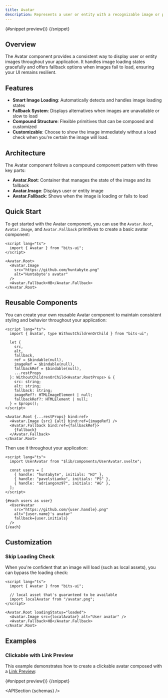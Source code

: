 ```yaml
---
title: Avatar
description: Represents a user or entity with a recognizable image or placeholder in UI elements.
---
```


<script>
	import { APISection, ComponentPreview, AvatarDemo, AvatarDemoLinkPreview } from '$lib/components/index.js'
	let { schemas } = $props()
</script>

<ComponentPreview name="avatar-demo" componentName="Avatar" variant="preview">

{#snippet preview()}
<AvatarDemo />
{/snippet}

</ComponentPreview>

## Overview

The Avatar component provides a consistent way to display user or entity images throughout your application. It handles image loading states gracefully and offers fallback options when images fail to load, ensuring your UI remains resilient.

## Features

- **Smart Image Loading**: Automatically detects and handles image loading states
- **Fallback System**: Displays alternatives when images are unavailable or slow to load
- **Compound Structure**: Flexible primitives that can be composed and customized
- **Customizable**: Choose to show the image immediately without a load check when you're certain the image will load.

## Architecture

The Avatar component follows a compound component pattern with three key parts:

- **Avatar.Root**: Container that manages the state of the image and its fallback
- **Avatar.Image**: Displays user or entity image
- **Avatar.Fallback**: Shows when the image is loading or fails to load

## Quick Start

To get started with the Avatar component, you can use the `Avatar.Root`, `Avatar.Image`, and `Avatar.Fallback` primitives to create a basic avatar component:

```svelte
<script lang="ts">
  import { Avatar } from "bits-ui";
</script>

<Avatar.Root>
  <Avatar.Image
    src="https://github.com/huntabyte.png"
    alt="Huntabyte's avatar"
  />
  <Avatar.Fallback>HB</Avatar.Fallback>
</Avatar.Root>
```

## Reusable Components

You can create your own reusable Avatar component to maintain consistent styling and behavior throughout your application:

```svelte title="UserAvatar.svelte"
<script lang="ts">
  import { Avatar, type WithoutChildrenOrChild } from "bits-ui";

  let {
    src,
    alt,
    fallback,
    ref = $bindable(null),
    imageRef = $bindable(null),
    fallbackRef = $bindable(null),
    ...restProps
  }: WithoutChildrenOrChild<Avatar.RootProps> & {
    src: string;
    alt: string;
    fallback: string;
    imageRef?: HTMLImageElement | null;
    fallbackRef?: HTMLElement | null;
  } = $props();
</script>

<Avatar.Root {...restProps} bind:ref>
  <Avatar.Image {src} {alt} bind:ref={imageRef} />
  <Avatar.Fallback bind:ref={fallbackRef}>
    {fallback}
  </Avatar.Fallback>
</Avatar.Root>
```

Then use it throughout your application:

```svelte title="+page.svelte"
<script lang="ts">
  import UserAvatar from "$lib/components/UserAvatar.svelte";

  const users = [
    { handle: "huntabyte", initials: "HJ" },
    { handle: "pavelstianko", initials: "PS" },
    { handle: "adriangonz97", initials: "AG" },
  ];
</script>

{#each users as user}
  <UserAvatar
    src="https://github.com/{user.handle}.png"
    alt="{user.name}'s avatar"
    fallback={user.initials}
  />
{/each}
```

## Customization

### Skip Loading Check

When you're confident that an image will load (such as local assets), you can bypass the loading check:

```svelte /loadingStatus="loaded"/
<script lang="ts">
  import { Avatar } from "bits-ui";

  // local asset that's guaranteed to be available
  import localAvatar from "/avatar.png";
</script>

<Avatar.Root loadingStatus="loaded">
  <Avatar.Image src={localAvatar} alt="User avatar" />
  <Avatar.Fallback>HB</Avatar.Fallback>
</Avatar.Root>
```

## Examples

### Clickable with Link Preview

This example demonstrates how to create a clickable avatar composed with a [Link Preview](/docs/components/link-preview):

<ComponentPreview name="avatar-demo-link-preview" componentName="Avatar with Link Preview" size="sm">

{#snippet preview()}
<AvatarDemoLinkPreview />
{/snippet}

</ComponentPreview>

<APISection {schemas} />
